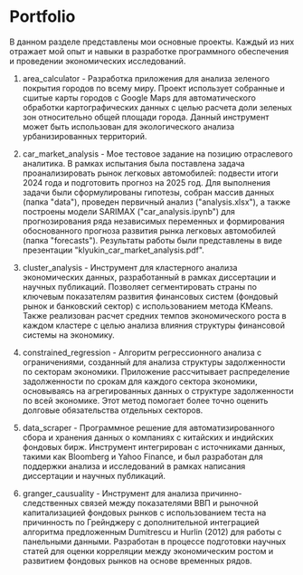 # Portfolio
В данном разделе представлены мои основные проекты. Каждый из них отражает мой опыт и навыки в разработке программного обеспечения и проведении экономических исследований.

1) area_calculator - Разработка приложения для анализа зеленого покрытия городов по всему миру. Проект использует собранные и сшитые карты городов с Google Maps для автоматического обработки картографических данных с целью расчета доли зеленых зон относительно общей площади города. Данный инструмент может быть использован для экологического анализа урбанизированных территорий.

2) car_market_analysis - Мое тестовое задание на позицию отраслевого аналитика. В рамках испытания была поставлена задача проанализировать рынок легковых автомобилей: подвести итоги 2024 года и подготовить прогноз на 2025 год. Для выполнения задачи были сформулированы гипотезы, собран массив данных (папка "data"), проведен первичный анализ ("analysis.xlsx"), а также построены модели SARIMAX ("car_analysis.ipynb") для прогнозирования ряда независимых переменных и формирования обоснованного прогноза развития рынка легковых автомобилей (папка "forecasts"). Результаты работы были представлены в виде презентации "klyukin_car_market_analysis.pdf".
   
3) cluster_analysis - Инструмент для кластерного анализа экономических данных, разработанный в рамках диссертации и научных публикаций. Позволяет сегментировать страны по ключевым показателям развития финансовых систем (фондовый рынок и банковский сектор) с использованием метода KMeans. Также реализован расчет средних темпов экономического роста в каждом кластере с целью анализа влияния структуры финансовой системы на экономику.
   
4) constrained_regression - Алгоритм регрессионного анализа с ограничениями, созданный для анализа структуры задолженности по секторам экономики. Приложение рассчитывает распределение задолженности по срокам для каждого сектора экономики, основываясь на агрегированных данных о структуре задолженности по всей экономике. Этот метод помогает более точно оценить долговые обязательства отдельных секторов.
   
5) data_scraper - Программное решение для автоматизированного сбора и хранения данных о компаниях с китайских и индийских фондовых бирж. Инструмент интегрирован с источниками данных, такими как Bloomberg и Yahoo Finance, и был разработан для поддержки анализа и исследований в рамках написания диссертации и научных публикаций.
   
6) granger_causuality - Инструмент для анализа причинно-следственных связей между показателями ВВП и рыночной капитализацией фондовых рынков с использованием теста на причинность по Грейнджеру с дополнительной интеграцией алгоритма предложенным Dumitrescu и Hurlin (2012) для работы с панельными данными. Разработан в процессе подготовки научных статей для оценки корреляции между экономическим ростом и развитием фондовых рынков на основе временных рядов.
